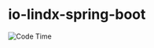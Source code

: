 # io-lindx-spring-boot

![Code Time](https://img.shields.io/endpoint?style=flat&url=https://codetime-api.datreks.com/badge/870?logoColor=white%26project=io-lndx-spring-boot%26recentMS=0%26showProject=false)
